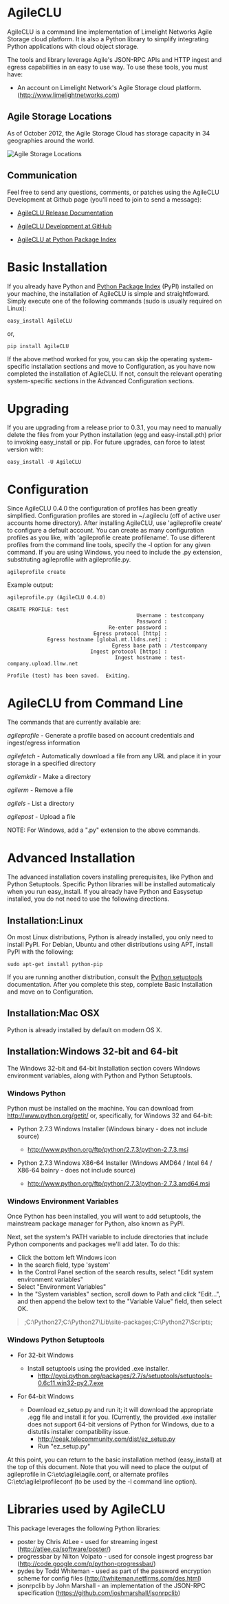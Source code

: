 # AgileCLU #

AgileCLU is a command line implementation of Limelight Networks Agile Storage cloud platform.  It is also a Python library to simplify integrating Python applications with cloud object storage.

The tools and library leverage Agile's JSON-RPC APIs and HTTP ingest and egress capabilities in an easy to use way.  To use these tools, you must have:

* An account on Limelight Network's Agile Storage cloud platform. (http://www.limelightnetworks.com)

## Agile Storage Locations ##

As of October 2012, the Agile Storage Cloud has storage capacity in 34 geographies around the world.

![Agile Storage Locations](https://raw.github.com/wylieswanson/AgileCLU/master/agile_locations_oct_2012.jpg)

## Communication ##

Feel free to send any questions, comments, or patches using the AgileCLU Development at Github page (you'll need to join to send a message): 

* [AgileCLU Release Documentation](http:/wylieswanson.github.com/AgileCLU)

* [AgileCLU Development at GitHub](https://github.com/wylieswanson/AgileCLU)

* [AgileCLU at Python Package Index](http://pypi.python.org/pypi/AgileCLU)

# Basic Installation #
If you already have Python and [Python Package Index](http://pypi.python.org/pypi/setuptools) (PyPI) installed on your machine, the installation of AgileCLU is simple and straightfoward.  Simply execute one of the following commands (sudo is usually required on Linux):

	easy_install AgileCLU

or,

	pip install AgileCLU

If the above method worked for you, you can skip the operating system-specific installation sections and move to Configuration, as you have now completed the installation of AgileCLU.  If not, consult the relevant operating system-specific sections in the Advanced Configuration sections.

# Upgrading #

If you are upgrading from a release prior to 0.3.1, you may need to manually delete the files from your Python installation (egg and easy-install.pth) prior to invoking easy_install or pip.  For future upgrades, can force to latest version with:

	easy_install -U AgileCLU

# Configuration #

Since AgileCLU 0.4.0 the configuration of profiles has been greatly simplified.  Configuration profiles are stored in ~/.agileclu (off of active user accounts home directory).  After installing AgileCLU, use 'agileprofile create' to configure a default account.  You can create as many configuration profiles as you like, with 'agileprofile create profilename'.  To use different profiles from the command line tools, specify the -l option for any given command.  If you are using Windows, you need to include the .py extension, substituting agileprofile with agileprofile.py.

	agileprofile create

Example output:

	agileprofile.py (AgileCLU 0.4.0)

	CREATE PROFILE: test
	                                          Username : testcompany
	                                          Password : 
	                                 Re-enter password : 
	                            Egress protocol [http] : 
	             Egress hostname [global.mt.lldns.net] : 
	                                  Egress base path : /testcompany
	                           Ingest protocol [https] : 
	                                   Ingest hostname : test-company.upload.llnw.net
	
	Profile (test) has been saved.  Exiting.

# AgileCLU from Command Line #

The commands that are currently available are:

*agileprofile* - Generate a profile based on account credentials and ingest/egress information

*agilefetch* - Automatically download a file from any URL and place it in your storage in a specified directory

*agilemkdir* - Make a directory

*agilerm* - Remove a file

*agilels* - List a directory

*agilepost* - Upload a file

NOTE: For Windows, add a ".py" extension to the above commands.


# Advanced Installation #

The advanced installation covers installing prerequisites, like Python and Python Setuptools.  Specific Python libraries will be installed automaticaly when you run easy_install.  If you already have Python and Easysetup installed, you do not need to use the following directions.


## Installation:Linux ##

On most Linux distributions, Python is already installed, you only need to install PyPI.  For Debian, Ubuntu and other distributions using APT, install PyPI with the following:

	sudo apt-get install python-pip

If you are running another distribution, consult the [Python setuptools](http://pypi.python.org/pypi/setuptools) documentation.  After you complete this step, complete Basic Installation and move on to Configuration.


## Installation:Mac OSX ##

Python is already installed by default on modern OS X.

## Installation:Windows 32-bit and 64-bit ##

The Windows 32-bit and 64-bit Installation section covers Windows environment variables, along with Python and Python Setuptools.

### Windows Python ###

Python must be installed on the machine.  You can download from http://www.python.org/getit/ or, specifically, for Windows 32 and 64-bit:

* Python 2.7.3 Windows Installer (Windows binary - does not include source)
	* http://www.python.org/ftp/python/2.7.3/python-2.7.3.msi

* Python 2.7.3 Windows X86-64 Installer (Windows AMD64 / Intel 64 / X86-64 bainry - does not include source)
	* http://www.python.org/ftp/python/2.7.3/python-2.7.3.amd64.msi

### Windows Environment Variables ###

Once Python has been installed, you will want to add setuptools, the mainstream package manager for Python, also known as PyPI.

Next, set the system's PATH variable to include directories that include Python components and packages we'll add later.  To do this:

* Click the bottom left Windows icon
* In the search field, type 'system'
* In the Control Panel section of the search results, select "Edit system environment variables"
* Select "Environment Variables"
* In the "System variables" section, scroll down to Path and click "Edit...", and then append the below text to the "Variable Value" field, then select OK.

> ;C:\Python27;C:\Python27\Lib\site-packages;C:\Python27\Scripts;


### Windows Python Setuptools ###

* For 32-bit Windows
	* Install setuptools using the provided .exe installer.
		* http://pypi.python.org/packages/2.7/s/setuptools/setuptools-0.6c11.win32-py2.7.exe

* For 64-bit Windows
	* Download ez_setup.py and run it; it will download the appropriate .egg file and install it for you. (Currently, the provided .exe installer does not support 64-bit versions of Python for Windows, due to a distutils installer compatibility issue.
		* http://peak.telecommunity.com/dist/ez_setup.py
		* Run "ez_setup.py"

At this point, you can return to the basic installation method (easy_install) at the top of this document.  Note that you will need to place the output of agileprofile in C:\etc\agile\agile.conf, or alternate profiles C:\etc\agile\profileconf (to be used by the -l command line option).


# Libraries used by AgileCLU #

This package leverages the following Python libraries:

* poster by Chris AtLee - used for streaming ingest (http://atlee.ca/software/poster/)
* progressbar by Nilton Volpato - used for console ingest progress bar (http://code.google.com/p/python-progressbar/)
* pydes by Todd Whiteman - used as part of the password encryption scheme for config files (http://twhiteman.netfirms.com/des.html)
* jsonrpclib by John Marshall - an implementation of the JSON-RPC specification (https://github.com/joshmarshall/jsonrpclib)



